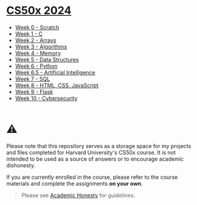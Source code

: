 # [CS50x 2024](https://cs50.harvard.edu/x/2024/)

- [Week 0 - Scratch](https://cs50.harvard.edu/x/2024/weeks/0/)
- [Week 1 - C](https://cs50.harvard.edu/x/2024/weeks/1/)
- [Week 2 - Arrays](https://cs50.harvard.edu/x/2024/weeks/2/)
- [Week 3 - Algorithms](https://cs50.harvard.edu/x/2024/weeks/3/)
- [Week 4 - Memory](https://cs50.harvard.edu/x/2024/weeks/4/)
- [Week 5 - Data Structures](https://cs50.harvard.edu/x/2024/weeks/5/)
- [Week 6 - Python](https://cs50.harvard.edu/x/2024/weeks/6/)
- [Week 6.5 - Artificial Intelligence](https://cs50.harvard.edu/x/2024/weeks/ai/)
- [Week 7 - SQL](https://cs50.harvard.edu/x/2024/weeks/7/)
- [Week 8 - HTML, CSS, JavaScript](https://cs50.harvard.edu/x/2024/weeks/8/)
- [Week 9 - Flask](https://cs50.harvard.edu/x/2024/weeks/9/)
- [Week 10 - Cybersecurity](https://cs50.harvard.edu/x/2024/weeks/10/)
<br><br>

# ⚠️
Please note that this repository serves as a storage space for my projects and files completed for Harvard University's CS50x course. It is not intended to be used as a source of answers or to encourage academic dishonesty.

If you are currently enrolled in the course, please refer to the course materials and complete the assignments **on your own**.

>Please see [Academic Honesty](https://cs50.harvard.edu/x/2024/honesty/) for guidelines.
